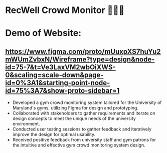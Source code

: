 # RecWell Crowd Monitor 🏋🏾‍♀️
# Demo of Website: 
https://www.figma.com/proto/mUuxpXS7huYu2mWUmZvbxN/Wireframe?type=design&node-id=75-7&t=Ve3LaxVM2wbOiXWS-0&scaling=scale-down&page-id=0%3A1&starting-point-node-id=75%3A7&show-proto-sidebar=1
-------
- Developed a gym crowd monitoring system tailored for the University of Maryland's gyms, utilizing Figma for design and prototyping.
- Collaborated with stakeholders to gather requirements and iterate on design concepts to meet the unique needs of the university environment.
- Conducted user testing sessions to gather feedback and iteratively improve the design for optimal usability.
- Received positive feedback from university staff and gym patrons for the intuitive and effective gym crowd monitoring system design.

